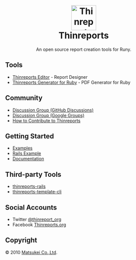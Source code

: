 <div align="center">
  <h1>
    <img alt="Thinreports" src="https://github.com/thinreports/thinreports/raw/master/images/logo.png" width="80"/>
    <br/>
    Thinreports
  </h1>
  <p>An open source report creation tools for Runy.</p>
</div>

## Tools

  * [Thinreports Editor](https://github.com/thinreports/thinreports-editor) - Report Designer
  * [Thinreports Generator for Ruby](https://github.com/thinreports/thinreports-generator) - PDF Generator for Ruby

## Community

  * [Discussion Group (GitHub Discussions)](https://github.com/thinreports/thinreports/discussions)
  * [Discussion Group (Google Groups)](https://groups.google.com/forum/#!forum/thinreports)
  * [How to Contribute to Thinreports](https://github.com/thinreports/thinreports/wiki/How-to:-Contributing-to-Thinreports)

## Getting Started

  * [Examples](https://github.com/thinreports/thinreports-examples)
  * [Rails Example](https://github.com/thinreports/thinreports-rails-example)
  * [Documentation](http://www.thinreports.org/documentation/en/)

## Third-party Tools

  * [thinreports-rails](https://github.com/takeshinoda/thinreports-rails)
  * [thinreports-template-cli](https://github.com/mh61503891/thinreports-template-cli)

## Social Accounts

  * Twitter [@thinreport_org](https://twitter.com/thinreports_org)
  * Facebook [Thinreports.org](https://www.facebook.com/Thinreports.org)

## Copyright

&copy; 2010 [Matsukei Co.,Ltd](http://www.matsukei.co.jp).
